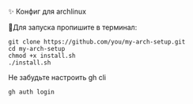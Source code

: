 ✨ Конфиг для archlinux

🚀Для запуска пропишите в терминал:

```
git clone https://github.com/you/my-arch-setup.git
cd my-arch-setup
chmod +x install.sh
./install.sh

```

Не забудьте настроить gh cli

```
gh auth login
```
